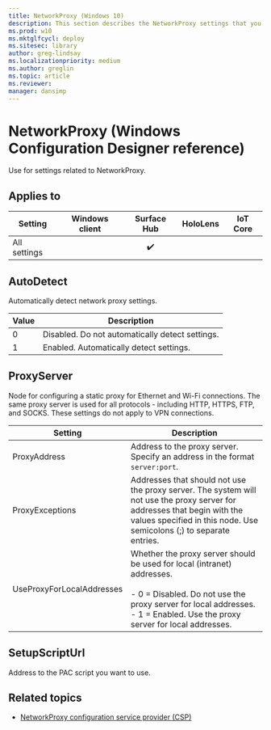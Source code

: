 ```yaml
---
title: NetworkProxy (Windows 10)
description: This section describes the NetworkProxy settings that you can configure in provisioning packages for Windows 10 using Windows Configuration Designer.
ms.prod: w10
ms.mktglfcycl: deploy
ms.sitesec: library
author: greg-lindsay
ms.localizationpriority: medium
ms.author: greglin
ms.topic: article
ms.reviewer: 
manager: dansimp
---
```


# NetworkProxy (Windows Configuration Designer reference)

Use for settings related to NetworkProxy. 

## Applies to

| Setting   | Windows client | Surface Hub | HoloLens | IoT Core |
| --- | :---: | :---: | :---: | :---: |
| All settings |   | ✔️ |  |  |


## AutoDetect

Automatically detect network proxy settings. 

|  Value | Description |
| --- | --- |
| 0 | Disabled. Do not automatically detect settings. |
| 1 | Enabled. Automatically detect settings. |

## ProxyServer

Node for configuring a static proxy for Ethernet and Wi-Fi connections. The same proxy server is used for all protocols - including HTTP, HTTPS, FTP, and SOCKS. These settings do not apply to VPN connections.

| Setting | Description |
| --- | --- |
| ProxyAddress | Address to the proxy server. Specify an address in the format `server:port`. |
| ProxyExceptions | Addresses that should not use the proxy server. The system will not use the proxy server for addresses that begin with the values specified in this node. Use semicolons (;) to separate entries. |
| UseProxyForLocalAddresses | Whether the proxy server should be used for local (intranet) addresses.</br></br>- 0 = Disabled. Do not use the proxy server for local addresses.</br>- 1 = Enabled. Use the proxy server for local addresses.  |


## SetupScriptUrl

Address to the PAC script you want to use. 


## Related topics

- [NetworkProxy configuration service provider (CSP)](/windows/client-management/mdm/networkproxy-csp)